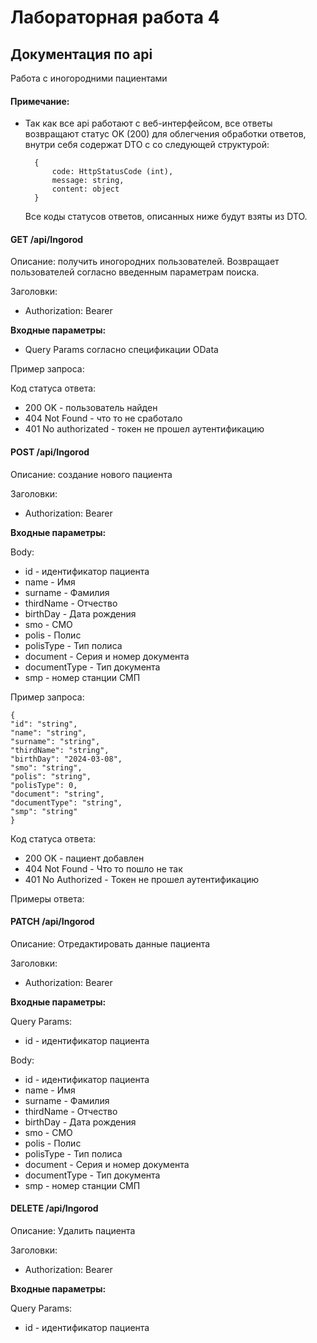 # Лабораторная работа 4

## Документация по api

Работа с иногородними пациентами

#### Примечание:
* Так как все api работают с веб-интерфейсом, все ответы возвращают статус OK (200) для облегчения обработки ответов, внутри себя содержат DTO c со следующей структурой:

        {
            code: HttpStatusCode (int),
            message: string,
            content: object
        }
    Все коды статусов ответов, описанных ниже будут взяты из DTO.

#### GET /api/Ingorod

Описание: получить иногородних пользователей. Возвращает пользователей согласно введенным параметрам поиска.

Заголовки:
* Authorization: Bearer

**Входные параметры:**
* Query Params согласно спецификации OData

Пример запроса:

Код статуса ответа:
* 200 OK - пользователь найден
* 404 Not Found - что то не сработало
* 401 No authorizated - токен не прошел аутентификацию

#### POST /api/Ingorod

Описание: создание нового пациента

Заголовки:
* Authorization: Bearer

**Входные параметры:**

Body:
* id - идентификатор пациента
* name - Имя
* surname - Фамилия
* thirdName - Отчество
* birthDay - Дата рождения
* smo - СМО
* polis - Полис
* polisType - Тип полиса
* document - Серия и номер документа
* documentType - Тип документа
* smp - номер станции СМП

Пример запроса: 

    {
    "id": "string",
    "name": "string",
    "surname": "string",
    "thirdName": "string",
    "birthDay": "2024-03-08",
    "smo": "string",
    "polis": "string",
    "polisType": 0,
    "document": "string",
    "documentType": "string",
    "smp": "string"
    }

Код статуса ответа:
* 200 OK - пациент добавлен
* 404 Not Found - Что то пошло не так
* 401 No Authorized - Токен не прошел аутентификацию

Примеры ответа:


#### PATCH /api/Ingorod

Описание: Отредактировать данные пациента

Заголовки:
* Authorization: Bearer

**Входные параметры:**

Query Params:
* id - идентификатор пациента

Body: 
* id - идентификатор пациента
* name - Имя
* surname - Фамилия
* thirdName - Отчество
* birthDay - Дата рождения
* smo - СМО
* polis - Полис
* polisType - Тип полиса
* document - Серия и номер документа
* documentType - Тип документа
* smp - номер станции СМП


#### DELETE /api/Ingorod

Описание: Удалить пациента

Заголовки:
* Authorization: Bearer

**Входные параметры:**

Query Params:
* id - идентификатор пациента
